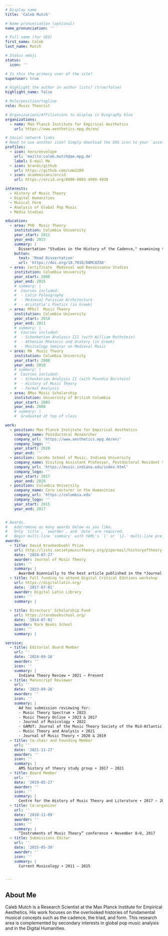 ```yaml
---
# Display name
title: 'Caleb Mutch'

# Name pronunciation (optional)
name_pronunciation: ''

# Full name (for SEO)
first_name: Caleb
last_name: Mutch

# Status emoji
status:
  icon: ''

# Is this the primary user of the site?
superuser: true

# Highlight the author in author lists? (true/false)
highlight_name: false

# Role/position/tagline
role: Music Theorist

# Organizations/Affiliations to display in Biography blox
organizations:
  - name: Max Planck Institute for Empirical Aesthetics
    url: https://www.aesthetics.mpg.de/en/

# Social network links
# Need to use another icon? Simply download the SVG icon to your `assets/media/icons/` folder.
profiles:
  - icon: hero/envelope
    url: 'mailto:caleb.mutch@ae.mpg.de'
    label: E-mail Me
  - icon: brands/github
    url: https://github.com/cmm2209
  - icon: academicons/orcid
    url: https://orcid.org/0000-0003-4908-4930

interests:
  - History of Music Theory
  - Digital Humanities
  - Musical Form
  - Analysis of Global Pop Music
  - Media Studies

education:
  - area: PhD  Music Theory
    institution: Columbia University
    year_start: 2011
    year_end: 2015
    summary: |
      Dissertation "Studies in the History of the Cadence," examining the development of that concept from antiquity through the romantic period. Dissertation sponsors: David E. Cohen and Benjamin Steege.
    button:
      text: 'Read Dissertation'
      url: 'https://doi.org/10.7916/D8MC8Z58'
  - area: Certificate  Medieval and Renaissance Studies
    institution: Columbia University
    year_start: 2008
    year_end: 2015
    # summary: |
    #  Courses included:
    #  - Latin Paleography
    #  - Medieval Parisian Architecture
    #  - Aristotle's Poetics (in Greek)  
  - area: MPhil  Music Theory
    institution: Columbia University
    year_start: 2010
    year_end: 2011
    # summary: |
    #  Courses included:
    #  - Schenkerian Analysis III (with William Rothstein)
    #  - Athenian Rhetoric and Oratory (in Greek)
    #  - Musicology Seminar on Medieval Music
  - area: MA  Music Theory
    institution: Columbia University
    year_start: 2008
    year_end: 2010
    # summary: |
    #  Courses included:
    #  - Schenkerian Analysis II (with Poundie Burstein)
    #  - History of Music Theory
    #  - Formal Analysis
  - area: BMus Music Scholarship
    institution: University of British Columbia
    year_start: 2003
    year_end: 2008
    # summary: |
    #  Graduated at top of class  

work:
  - position: Max Planck Institute for Empirical Aesthetics
    company_name: Postdoctoral Researcher
    company_url: 'https://www.aesthetics.mpg.de/en/'
    company_logo: ''
    year_start: 2020
    year_end: ''
  - position: Jacobs School of Music, Indiana University
    company_name: Visiting Assistant Professor, Postdoctoral Resident Scholar
    company_url: 'https://music.indiana.edu/index.html'
    company_logo: ''
    year_start: 2017
    year_end: 2020  
  - position: Columbia University
    company_name: Core Lecturer in the Humanities
    company_url: 'https://columbia.edu'
    company_logo: ''
    year_start: 2015
    year_end: 2017    


# Awards.
#   Add/remove as many awards below as you like.
#   Only `title`, `awarder`, and `date` are required.
#   Begin multi-line `summary` with YAML's `|` or `|2-` multi-line prefix and indent 2 spaces below.
awards:
  - title: David Kraehenbuehl Prize
    url: http://lists.societymusictheory.org/pipermail/historyoftheory-societymusictheory.org/Week-of-Mon-20240722/000106.html
    date: '2024-07-27'
    awarder: Journal of Music Theory
    icon: ''
    summary: |
      Awarded biennially to the best article published in the *Journal of Music Theory* by a scholar in early career who is untenured at time of submission.
  - title: Full funding to attend Digital Critical Editions workshop
    url: https://digitallatin.org/
    date: '2017-07-01'
    awarder: Digital Latin Library
    icon: ''
    summary: |
      
  - title: Directors' Scholarship Fund
    url: https://rarebookschool.org/
    date: '2014-07-01'
    awarder: Rare Books School
    icon: ''
    summary: |

service:
  - title: Editorial Board Member
    url: ''
    date: '2024-09-26'
    awarder: ''
    icon: ''
    summary: |
      Indiana Theory Review ∙ 2021 – Present
  - title: Manuscript Reviewer
    url: ''
    date: '2023-09-26'
    awarder: ''
    icon: ''
    summary: |
      Ad hoc submission reviewing for:
      - Music Theory Spectrum ∙ 2023
      - Music Theory Online ∙ 2023 & 2017
      - Journal of Musicology ∙ 2022 
      - GAMUT: Journal of the Music Theory Society of the Mid-Atlantic ∙ 2022 
      - Music Theory and Analysis ∙ 2021 
      - Journal of Music Theory ∙ 2020 & 2019
  - title: Co-chair and Founding Member
    url: ''
    date: '2021-11-27'
    awarder: ''
    icon: '' 
    summary: |
      AMS history of theory study group ∙ 2017 – 2021 
  - title: Board Member
    url: ''
    date: '2019-05-27'
    awarder: ''
    icon: '' 
    summary: |
      Centre for the History of Music Theory and Literature ∙ 2017 – 2019
  - title: Co-organizer
    url: ''
    date: '2018-11-09'
    awarder: ''
    icon: ''     
    summary: |
      “Instruments of Music Theory” conference ∙ November 8–9, 2017  
  - title: Submissions Editor
    url: ''
    date: '2015-05-30'
    awarder: ''
    icon: '' 
    summary: |
      Current Musicology ∙ 2011 – 2015    


---
```


## About Me

Caleb Mutch is a Research Scientist at the Max Planck Institute for Empirical Aesthetics. His work focuses on the overlooked histories of fundamental musical concepts such as the cadence, the triad, and form. This research area is complemented by secondary interests in global pop music analysis and in the Digital Humanities.